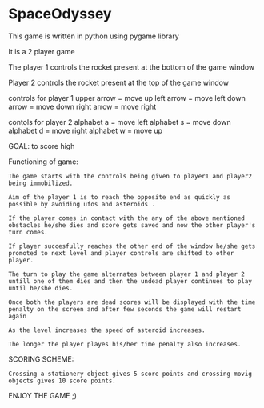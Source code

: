 # SpaceOdyssey

This game is written in python using pygame library 

It is a 2 player game

The player 1 controls the rocket present at the bottom of the game window

Player 2 controls the rocket present at the top of the game window

controls for player 1
        upper arrow = move up
         left arrow = move left
         down arrow = move down
        right arrow = move right

contols for player 2
         alphabet a = move left
         alphabet s = move down
         alphabet d = move right
         alphabet w = move up

GOAL: to score high

Functioning of game:

    The game starts with the controls being given to player1 and player2 being immobilized.
    
    Aim of the player 1 is to reach the opposite end as quickly as possible by avoiding ufos and asteroids .
    
    If the player comes in contact with the any of the above mentioned obstacles he/she dies and score gets saved and now the other player's turn comes.
    
    If player succesfully reaches the other end of the window he/she gets promoted to next level and player controls are shifted to other player.

    The turn to play the game alternates between player 1 and player 2 untill one of them dies and then the undead player continues to play until he/she dies.

    Once both the players are dead scores will be displayed with the time penalty on the screen and after few seconds the game will restart again
    
    As the level increases the speed of asteroid increases.
    
    The longer the player playes his/her time penalty also increases.

SCORING SCHEME:

    Crossing a stationery object gives 5 score points and crossing movig objects gives 10 score points.

ENJOY THE GAME ;)
